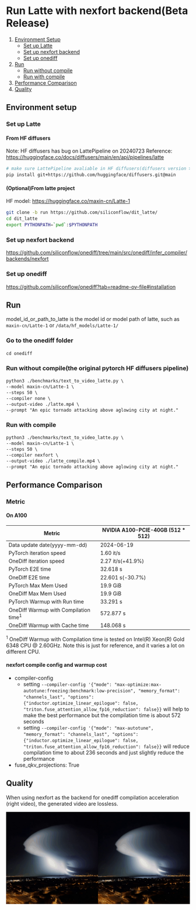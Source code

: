 # Run Latte with nexfort backend(Beta Release)


1. [Environment Setup](#environment-setup)
   - [Set up Latte](#set-up-latte)
   - [Set up nexfort backend](#set-up-nexfort-backend)
   - [Set up onediff](#set-up-onediff)
2. [Run](#run)
   - [Run without compile](#run-without-compile)
   - [Run with compile](#run-with-compile)
3. [Performance Comparison](#performance-comparison)
4. [Quality](#quality)

## Environment setup
### Set up Latte

#### From HF diffusers
Note: HF diffusers has bug on LattePipeline on 20240723
Reference: https://huggingface.co/docs/diffusers/main/en/api/pipelines/latte
```bash
# make sure LattePipeline avaliable in HF diffusers(diffusers version >= 0.30)
pip install git+https://github.com/huggingface/diffusers.git@main
```

#### (Optional)From latte project
HF model: https://huggingface.co/maxin-cn/Latte-1
```bash
git clone -b run https://github.com/siliconflow/dit_latte/
cd dit_latte
export PYTHONPATH=`pwd`:$PYTHONPATH
```

### Set up nexfort backend
https://github.com/siliconflow/onediff/tree/main/src/onediff/infer_compiler/backends/nexfort

### Set up onediff
https://github.com/siliconflow/onediff?tab=readme-ov-file#installation

## Run
model_id_or_path_to_latte is the model id or model path of latte, such as `maxin-cn/Latte-1` or `/data/hf_models/Latte-1/`

### Go to the onediff folder
```
cd onediff
```

### Run without compile(the original pytorch HF diffusers pipeline)
```
python3 ./benchmarks/text_to_video_latte.py \
--model maxin-cn/Latte-1 \
--steps 50 \
--compiler none \
--output-video ./latte.mp4 \
--prompt "An epic tornado attacking above aglowing city at night."
```

### Run with compile
```
python3 ./benchmarks/text_to_video_latte.py \
--model maxin-cn/Latte-1 \
--steps 50 \
--compiler nexfort \
--output-video ./latte_compile.mp4 \
--prompt "An epic tornado attacking above aglowing city at night."
```

## Performance Comparison

### Metric

#### On A100
| Metric                                           | NVIDIA A100-PCIE-40GB (512 * 512) |
| ------------------------------------------------ | --------------------------------- |
| Data update date(yyyy-mm-dd)                     | 2024-06-19                        |
| PyTorch iteration speed                          | 1.60 it/s                         |
| OneDiff iteration speed                          | 2.27 it/s(+41.9%)                 |
| PyTorch E2E time                                 | 32.618 s                          |
| OneDiff E2E time                                 | 22.601 s(-30.7%)                  |
| PyTorch Max Mem Used                             | 19.9 GiB                          |
| OneDiff Max Mem Used                             | 19.9 GiB                          |
| PyTorch Warmup with Run time                     | 33.291 s                          |
| OneDiff Warmup with Compilation time<sup>1</sup> | 572.877 s                         |
| OneDiff Warmup with Cache time                   | 148.068 s                         |

 <sup>1</sup> OneDiff Warmup with Compilation time is tested on Intel(R) Xeon(R) Gold 6348 CPU @ 2.60GHz. Note this is just for reference, and it varies a lot on different CPU.

#### nexfort compile config and warmup cost
- compiler-config
  - setting `--compiler-config '{"mode": "max-optimize:max-autotune:freezing:benchmark:low-precision", "memory_format": "channels_last", "options": {"inductor.optimize_linear_epilogue": false, "triton.fuse_attention_allow_fp16_reduction": false}}` will help to make the best performance but the compilation time is about 572 seconds
  - setting `--compiler-config '{"mode": "max-autotune", "memory_format": "channels_last", "options": {"inductor.optimize_linear_epilogue": false, "triton.fuse_attention_allow_fp16_reduction": false}}` will reduce compilation time to about 236 seconds and just slightly reduce the performance
- fuse_qkv_projections: True

## Quality

When using nexfort as the backend for onediff compilation acceleration (right video), the generated video are lossless.

<p align="center">
<img src="../../../imgs/latte_nexfort.gif">
</p>
